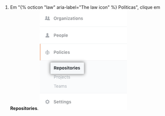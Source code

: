 1. Em "{% octicon "law" aria-label="The law icon" %} Políticas", clique em **Repositories**. ![Aba Repositories (Repositórios) na barra lateral configurações da conta corporativa](/assets/images/help/business-accounts/policies-repositories-tab.png)
